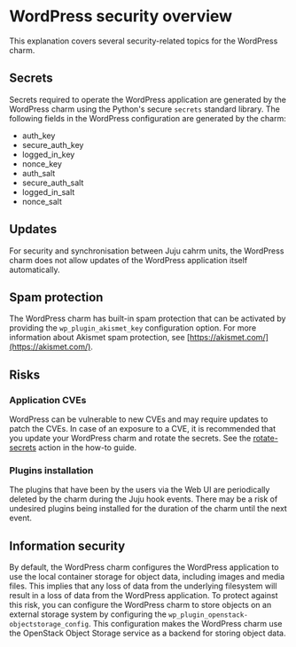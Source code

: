 # WordPress security overview

This explanation covers several security-related topics for the WordPress charm.

## Secrets

Secrets required to operate the WordPress application are generated by the WordPress
charm using the Python's secure `secrets` standard library. The following fields in the WordPress
configuration are generated by the charm:
- auth_key
- secure_auth_key
- logged_in_key
- nonce_key
- auth_salt
- secure_auth_salt
- logged_in_salt
- nonce_salt

## Updates

For security and synchronisation between Juju cahrm units, the WordPress charm does not allow
updates of the WordPress application itself automatically.

## Spam protection

The WordPress charm has built-in spam protection that can be activated by providing the 
`wp_plugin_akismet_key` configuration option. For more information about Akismet spam protection,
see [https://akismet.com/](https://akismet.com/).

## Risks

### Application CVEs

WordPress can be vulnerable to new CVEs and may require updates to patch the CVEs. In case of an
exposure to a CVE, it is recommended that you update your WordPress charm and rotate the secrets.
See the [rotate-secrets](how-to/rotate-secrets.md) action in the how-to guide.

### Plugins installation

The plugins that have been by the users via the Web UI are periodically deleted by the charm during
the Juju hook events. There may be a risk of undesired plugins being installed for the duration of
the charm until the next event.

## Information security

By default, the WordPress charm configures the WordPress application to use the local container
storage for object data, including images and media files. This implies that any loss of data from
the underlying filesystem will result in a loss of data from the WordPress application. To
protect against this risk, you can configure the WordPress charm to store objects on an external
storage system by configuring the `wp_plugin_openstack-objectstorage_config`. This configuration
makes the WordPress charm use the OpenStack Object Storage service as a backend for storing object
data.
